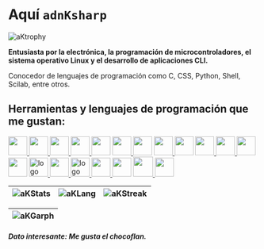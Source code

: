 # Aquí ```adnKsharp```

![aKtrophy](https://github-profile-trophy.vercel.app/?username=adnksharp&theme=onestar&no-frame=true)

**Entusiasta por la electrónica, la programación de microcontroladores, el sistema operativo Linux y el desarrollo de aplicaciones CLI.**

Conocedor de lenguajes de programación como C, CSS, Python, Shell, Scilab, entre otros.

## Herramientas y lenguajes de programación que me gustan:

<p>
    <a href="https://portal.azure.com/" target="_blank" rel="noreferrer">
        <img src='https://cdn.jsdelivr.net/gh/devicons/devicon/icons/azure/azure-original.svg' height="38">
    </a>
    <a href="https://www.python.org" target="_blank" rel="noreferrer">
        <img src='https://cdn.jsdelivr.net/gh/devicons/devicon/icons/python/python-original.svg' height="38">
    </a>
    <a href="https://git-scm.com" target="_blank" rel="noreferrer">
        <img src='https://cdn.jsdelivr.net/gh/devicons/devicon/icons/git/git-original.svg' height="38">
    </a>
    <a href="https://www.arduino.cc" target="_blank" rel="noreferrer">
        <img src='https://cdn.jsdelivr.net/gh/devicons/devicon/icons/arduino/arduino-original.svg' height="38">
    </a>
    <img src='https://cdn.jsdelivr.net/gh/devicons/devicon/icons/cplusplus/cplusplus-original.svg' height="38">
    <a href="https://www.gnu.org/software/bash/" target="_blank" rel="noreferrer">
        <img src='https://cdn.jsdelivr.net/gh/devicons/devicon/icons/bash/bash-original.svg' height="38">
    </a>
    <img src='https://cdn.jsdelivr.net/gh/devicons/devicon/icons/c/c-original.svg' height="38">
    <a href="https://code.visualstudio.com" target="_blank" rel="noreferrer">
        <img src='https://cdn.jsdelivr.net/gh/devicons/devicon/icons/vscode/vscode-original.svg' height="38">
    </a>
    <img src='https://cdn.jsdelivr.net/gh/devicons/devicon/icons/dotnetcore/dotnetcore-original.svg' height="38">
    <a href="https://docs.microsoft.com/es-es/dotnet/csharp/" target="_blank" rel="noreferrer">
        <img src='https://cdn.jsdelivr.net/gh/devicons/devicon/icons/csharp/csharp-original.svg' height="38">
    </a>
    <a href="https://www.w3schools.com/html/" target="_blank" rel="noreferrer">
        <img src='https://cdn.jsdelivr.net/gh/devicons/devicon/icons/html5/html5-original.svg' height="38">
    </a>
    <img src='https://cdn.jsdelivr.net/gh/devicons/devicon/icons/css3/css3-original.svg' height="38">
    <img src='https://cdn.jsdelivr.net/gh/devicons/devicon/icons/javascript/javascript-original.svg' height="38">
    <a href="https://fritzing.org" target="_blank" rel="noreferrer" >
        <img class="navbar-brand" src="https://fritzing.org/assets/fritzing-71bf834592dfe289097651506e217d6a7fd76b22e8dba27f8e2be7c10dd97510.png" alt="logo" height="38">
    </a>
    <a href="https://www.ni.com/es-mx/shop/labview.html" target="_blank" rel="noreferrer">
        <img src='https://cdn.jsdelivr.net/gh/devicons/devicon/icons/labview/labview-original.svg' height="38">
    </a>
    <a href="https://www.scilab.org" target="_blank" rel="noreferrer">
        <img class="navbar-brand" src="https://www.scilab.org/themes/bs4esi/img/scilab-logo.png?v20201103" alt="logo" height="38">
    </a>
    <a href="https://la.mathworks.com/products/matlab.html" target="_blank" rel="noreferrer">
        <img src='https://cdn.jsdelivr.net/gh/devicons/devicon/icons/matlab/matlab-original.svg' height="38">
    </a>
    <img src='https://cdn.jsdelivr.net/gh/devicons/devicon/icons/windows8/windows8-original.svg' height="38">
    <a href="https://wiki.archlinux.org" target="_blank" rel="noreferrer">
        <img src="https://archlinux.org/static/logos/apple-touch-icon-57x57.0cd0ab3349e2.png" width="40">
    </a>
    <a href="https://wiki.debian.org/es/FrontPage?action=show&redirect=P%C3%A1ginaInicial" target="_blank" rel="noreferrer">
        <img src='https://cdn.jsdelivr.net/gh/devicons/devicon/icons/debian/debian-original.svg' height="38">
    </a>
</p>

| ![aKStats](https://github-readme-stats.vercel.app/api?username=adnksharp&show_icons=true&theme=blueberry&locale=es&bg_color=00000000&hide_border=true) | ![aKLang](https://github-readme-stats.vercel.app/api/top-langs/?username=adnksharp&theme=blueberry&locale=es&layout=compact&bg_color=00000000&hide_border=true) | ![aKStreak](https://github-readme-streak-stats.herokuapp.com?user=adnksharp&theme=tokyonight&date_format=j%2Fn%5B%2FY%5D&locale=es&background=00000000&hide_border=true) |
| ------------------------------------- |  ------------------------------------- |  ------------------------------------- | 

| ![aKGarph](https://activity-graph.herokuapp.com/graph?username=adnksharp&bg_color=00000000&theme=react-dark&hide_border=true&custom_title=Contribuciones) |
| ------------------------------------ |

##### Dato interesante: Me gusta el chocoflan.
